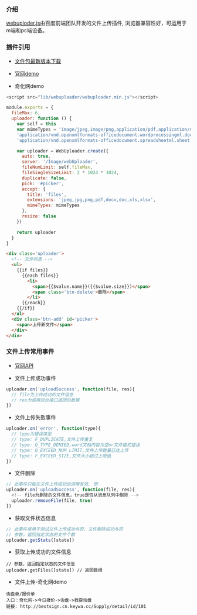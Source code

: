 ### 介绍

<a href="http://fex.baidu.com/webuploader/doc/index.html" target='_blank'>webuploder.js</a>由百度前端团队开发的文件上传插件, 浏览器兼容性好，可运用于m端和pc端设备。

### 插件引用

[文件包最新版本下载]: https://github.com/fex-team/webuploader/releases
[官网demo]: http://fex.baidu.com/webuploader/getting-started.html

* [文件包最新版本下载]

* [官网demo]

* 奇化网demo

```js
<script src="lib/webuploader/webuploader.min.js"></script>

module.exports = {
  fileMax: 6,
  uploader: function () {
    var self = this
    var mimeTypes = 'image/jpeg,image/png,application/pdf,application/msword,'+
    'application/vnd.openxmlformats-officedocument.wordprocessingml.document,'+
    'application/vnd.openxmlformats-officedocument.spreadsheetml.sheet,application/vnd.ms-excel'

    var uploader = WebUploader.create({
      auto: true,
      server: '/Image/webUploader',
      fileNumLimit: self.fileMax,
      fileSingleSizeLimit: 2 * 1024 * 1024,
      duplicate: false,
      pick: '#picker',
      accept: {
        title: 'files',
        extensions: 'jpeg,jpg,png,pdf,docx,doc,xls,xlsx',
        mimeTypes: mimeTypes
      },
      resize: false
    })

    return uploader
  }
}
```


```html
<div class='uploader'>
  <!-- 文件列表 -->
  <ul>
    {{if files}}
      {{each files}}
        <li>
          <span>{{$value.name}}({{$value.size}})</span>
          <span class='btn-delete'>删除</span>
        </li>
      {{/each}}
    {{/if}}
  </ul>
  <div class='btn-add' id='picker'>
    <span>上传新文件</span>
  </div>
</div>
```

### 文件上传常用事件

[官网API]: http://fex.baidu.com/webuploader/doc/index.html#WebUploader_Uploader

* [官网API]

* 文件上传成功事件

```js
uploader.on('uploadSuccess', function(file, res){
  // file为上传成功的文件信息
  // res为调用后台接口返回的数据
})
```

* 文件上传失败事件

```js
uploader.on('error', function(type){
  // type为错误类型
  // type: F_DUPLICATE,文件上传重复
  // type: Q_TYPE_DENIED,word文档内容为空or文件格式错误
  // type: Q_EXCEED_NUM_LIMIT,文件上传数量已达上传
  // type: F_EXCEED_SIZE,文件大小超过上限值
})
```

* 文件删除

```js
// 此事件只能在文件上传成功后调用有效, 即
uploader.on('uploadSuccess', function(file, res){
  <!-- file为删除的文件信息，true是否从消息队列中删除 -->
  uploader.removeFile(file, true)
})

```

* 获取文件状态信息

```js
// 此事件常用于测试文件上传成功与否、文件删除成功与否
// 参数，返回指定状态的文件个数
uploader.getStats([state]) 
```

* 获取上传成功的文件信息
```
// 参数，返回指定状态的文件信息
uploader.getFiles([state]) // 返回数组
```

* 文件上传-奇化网demo

```
询盘单/报价单
入口：奇化网->今日报价->询盘->我要询盘
链接: http://bestsign.cn.keywa.cc/Supply/detail/id/101
```
